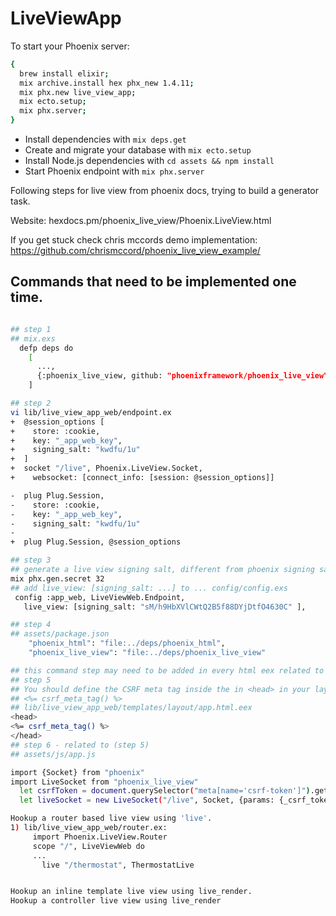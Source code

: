 # LiveViewApp

To start your Phoenix server:
```bash
{
  brew install elixir;
  mix archive.install hex phx_new 1.4.11;
  mix phx.new live_view_app;
  mix ecto.setup;
  mix phx.server;
}
```
  * Install dependencies with `mix deps.get`
  * Create and migrate your database with `mix ecto.setup`
  * Install Node.js dependencies with `cd assets && npm install`
  * Start Phoenix endpoint with `mix phx.server`

  Following steps for live view from phoenix docs, trying to build a generator task.

Website: hexdocs.pm/phoenix_live_view/Phoenix.LiveView.html

If you get stuck check chris mccords demo implementation:
https://github.com/chrismccord/phoenix_live_view_example/

## Commands that need to be implemented one time.
```bash

## step 1
## mix.exs
  defp deps do
    [
      ...,
      {:phoenix_live_view, github: "phoenixframework/phoenix_live_view"}
    ]

## step 2
vi lib/live_view_app_web/endpoint.ex
+  @session_options [
+    store: :cookie,
+    key: "_app_web_key",
+    signing_salt: "kwdfu/1u"
+  ]
+  socket "/live", Phoenix.LiveView.Socket,
+    websocket: [connect_info: [session: @session_options]]

-  plug Plug.Session,
-    store: :cookie,
-    key: "_app_web_key",
-    signing_salt: "kwdfu/1u"
-
+  plug Plug.Session, @session_options

## step 3
## generate a live view signing salt, different from phoenix signing salt.
mix phx.gen.secret 32
## add live_view: [signing_salt: ...] to ... config/config.exs
 config :app_web, LiveViewWeb.Endpoint,
   live_view: [signing_salt: "sM/h9HbXVlCWtQ2B5f88DYjDtfO4630C" ],

## step 4
## assets/package.json
    "phoenix_html": "file:../deps/phoenix_html",
    "phoenix_live_view": "file:../deps/phoenix_live_view"

## this command step may need to be added in every html eex related to the live view.
## step 5
## You should define the CSRF meta tag inside the in <head> in your layout:
## <%= csrf_meta_tag() %>
## lib/live_view_app_web/templates/layout/app.html.eex
<head>
<%= csrf_meta_tag() %>
</head>
## step 6 - related to (step 5)
## assets/js/app.js

import {Socket} from "phoenix"
import LiveSocket from "phoenix_live_view"
  let csrfToken = document.querySelector("meta[name='csrf-token']").getAttribute("content");
  let liveSocket = new LiveSocket("/live", Socket, {params: {_csrf_token: csrfToken}});
```
```bash
Hookup a router based live view using 'live'.
1) lib/live_view_app_web/router.ex:
     import Phoenix.LiveView.Router
     scope "/", LiveViewWeb do
     ...
       live "/thermostat", ThermostatLive


Hookup an inline template live view using live_render.
Hookup a controller live view using live_render
```

